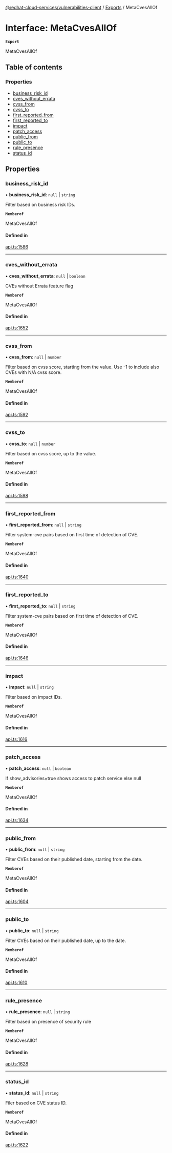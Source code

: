 [@redhat-cloud-services/vulnerabilities-client](../README.md) / [Exports](../modules.md) / MetaCvesAllOf

# Interface: MetaCvesAllOf

**`Export`**

MetaCvesAllOf

## Table of contents

### Properties

- [business\_risk\_id](MetaCvesAllOf.md#business_risk_id)
- [cves\_without\_errata](MetaCvesAllOf.md#cves_without_errata)
- [cvss\_from](MetaCvesAllOf.md#cvss_from)
- [cvss\_to](MetaCvesAllOf.md#cvss_to)
- [first\_reported\_from](MetaCvesAllOf.md#first_reported_from)
- [first\_reported\_to](MetaCvesAllOf.md#first_reported_to)
- [impact](MetaCvesAllOf.md#impact)
- [patch\_access](MetaCvesAllOf.md#patch_access)
- [public\_from](MetaCvesAllOf.md#public_from)
- [public\_to](MetaCvesAllOf.md#public_to)
- [rule\_presence](MetaCvesAllOf.md#rule_presence)
- [status\_id](MetaCvesAllOf.md#status_id)

## Properties

### business\_risk\_id

• **business\_risk\_id**: ``null`` \| `string`

Filter based on business risk IDs.

**`Memberof`**

MetaCvesAllOf

#### Defined in

[api.ts:1586](https://github.com/RedHatInsights/javascript-clients/blob/main/packages/vulnerabilities/api.ts#L1586)

___

### cves\_without\_errata

• **cves\_without\_errata**: ``null`` \| `boolean`

CVEs without Errata feature flag

**`Memberof`**

MetaCvesAllOf

#### Defined in

[api.ts:1652](https://github.com/RedHatInsights/javascript-clients/blob/main/packages/vulnerabilities/api.ts#L1652)

___

### cvss\_from

• **cvss\_from**: ``null`` \| `number`

Filter based on cvss score, starting from the value. Use -1 to include also CVEs with N/A cvss score.

**`Memberof`**

MetaCvesAllOf

#### Defined in

[api.ts:1592](https://github.com/RedHatInsights/javascript-clients/blob/main/packages/vulnerabilities/api.ts#L1592)

___

### cvss\_to

• **cvss\_to**: ``null`` \| `number`

Filter based on cvss score, up to the value.

**`Memberof`**

MetaCvesAllOf

#### Defined in

[api.ts:1598](https://github.com/RedHatInsights/javascript-clients/blob/main/packages/vulnerabilities/api.ts#L1598)

___

### first\_reported\_from

• **first\_reported\_from**: ``null`` \| `string`

Filter system-cve pairs based on first time of detection of CVE.

**`Memberof`**

MetaCvesAllOf

#### Defined in

[api.ts:1640](https://github.com/RedHatInsights/javascript-clients/blob/main/packages/vulnerabilities/api.ts#L1640)

___

### first\_reported\_to

• **first\_reported\_to**: ``null`` \| `string`

Filter system-cve pairs based on first time of detection of CVE.

**`Memberof`**

MetaCvesAllOf

#### Defined in

[api.ts:1646](https://github.com/RedHatInsights/javascript-clients/blob/main/packages/vulnerabilities/api.ts#L1646)

___

### impact

• **impact**: ``null`` \| `string`

Filter based on impact IDs.

**`Memberof`**

MetaCvesAllOf

#### Defined in

[api.ts:1616](https://github.com/RedHatInsights/javascript-clients/blob/main/packages/vulnerabilities/api.ts#L1616)

___

### patch\_access

• **patch\_access**: ``null`` \| `boolean`

If show_advisories=true shows access to patch service else null

**`Memberof`**

MetaCvesAllOf

#### Defined in

[api.ts:1634](https://github.com/RedHatInsights/javascript-clients/blob/main/packages/vulnerabilities/api.ts#L1634)

___

### public\_from

• **public\_from**: ``null`` \| `string`

Filter CVEs based on their published date, starting from the date.

**`Memberof`**

MetaCvesAllOf

#### Defined in

[api.ts:1604](https://github.com/RedHatInsights/javascript-clients/blob/main/packages/vulnerabilities/api.ts#L1604)

___

### public\_to

• **public\_to**: ``null`` \| `string`

Filter CVEs based on their published date, up to the date.

**`Memberof`**

MetaCvesAllOf

#### Defined in

[api.ts:1610](https://github.com/RedHatInsights/javascript-clients/blob/main/packages/vulnerabilities/api.ts#L1610)

___

### rule\_presence

• **rule\_presence**: ``null`` \| `string`

Filter based on presence of security rule

**`Memberof`**

MetaCvesAllOf

#### Defined in

[api.ts:1628](https://github.com/RedHatInsights/javascript-clients/blob/main/packages/vulnerabilities/api.ts#L1628)

___

### status\_id

• **status\_id**: ``null`` \| `string`

Filer based on CVE status ID.

**`Memberof`**

MetaCvesAllOf

#### Defined in

[api.ts:1622](https://github.com/RedHatInsights/javascript-clients/blob/main/packages/vulnerabilities/api.ts#L1622)
